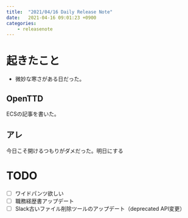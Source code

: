 ```yaml
---
title:  "2021/04/16 Daily Release Note"
date:   2021-04-16 09:01:23 +0900
categories:
	- releasenote
---
```

# 起きたこと

* 微妙な寒さがある日だった。

## OpenTTD

ECSの記事を書いた。

## アレ

今日こそ開けるつもりがダメだった。明日にする

# TODO 

- [ ] ワイドパンツ欲しい
- [ ] 職務経歴書アップデート
- [ ] Slack古いファイル削除ツールのアップデート（deprecated API変更）